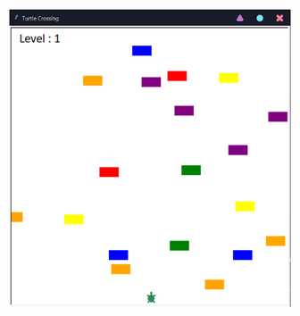 <br><img src="https://raw.githubusercontent.com/Glitchier/Python-Programs-Intermediate/main/Day%208%20-%20Turtle%20Crossing%20Game/Screenshots/Screenshot.png"><br>
